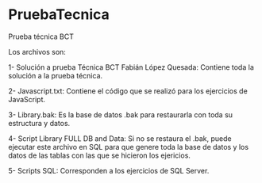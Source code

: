 # PruebaTecnica
Prueba técnica BCT

Los archivos son:

1- Solución a prueba Técnica BCT Fabián López Quesada: Contiene toda la solución a la prueba técnica.

2- Javascript.txt: Contiene el código que se realizó para los ejercicios de JavaScript.

3- Library.bak: Es la base de datos .bak para restaurarla con toda su estructura y datos.

4- Script Library FULL DB and Data: Si no se restaura el .bak, puede ejecutar este archivo en SQL para que genere toda la base de datos y los datos de las tablas con las que se hicieron los ejericios.

5- Scripts SQL: Corresponden a los ejercicios de SQL Server.
